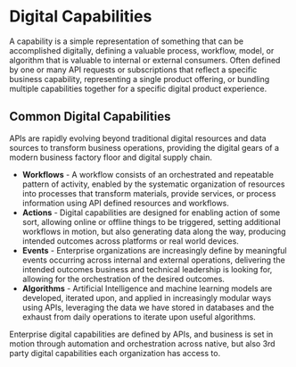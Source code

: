 # Digital Capabilities
A capability is a simple representation of something that can be accomplished digitally, defining a valuable process, workflow, model, or algorithm that is valuable to internal or external consumers. Often defined by one or many API requests or subscriptions that reflect a specific business capability, representing a single product offering, or bundling multiple capabilities together for a specific digital product experience.

## Common Digital Capabilities
APIs are rapidly evolving beyond traditional digital resources and data sources to transform business operations, providing the digital gears of a modern business factory floor and digital supply chain.

- **Workflows** - A workflow consists of an orchestrated and repeatable pattern of activity, enabled by the systematic organization of resources into processes that transform materials, provide services, or process information using API defined resources and workflows.
- **Actions** - Digital capabilities are designed for enabling action of some sort, allowing online or offline things to be triggered, setting additional workflows in motion, but also generating data along the way, producing intended outcomes across platforms or real world devices.
- **Events** - Enterprise organizations are increasingly define by meaningful events occurring across internal and external operations, delivering the intended outcomes business and technical leadership is looking for, allowing for the orchestration of the desired outcomes.
- **Algorithms** - Artificial Intelligence and machine learning models are developed, iterated upon, and applied in increasingly modular ways using APIs, leveraging the data we have stored in databases and the exhaust from daily operations to iterate upon useful algorithms.

Enterprise digital capabilities are defined by APIs, and business is set in motion through automation and orchestration across native, but also 3rd party digital capabilities each organization has access to.
